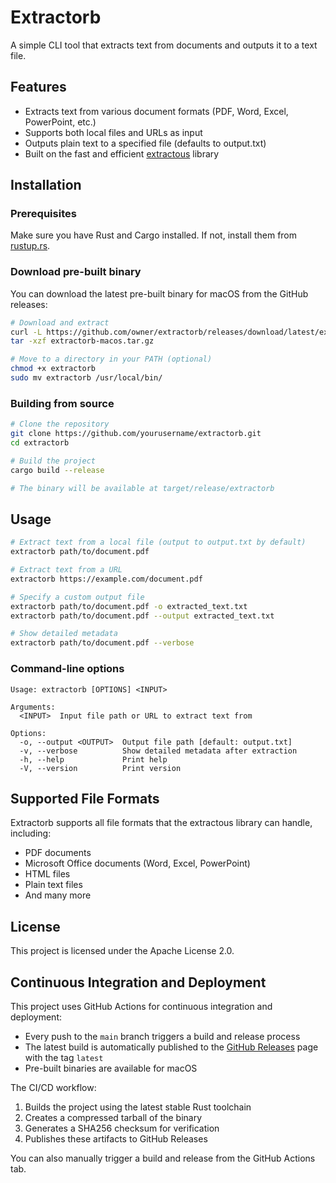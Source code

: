 # Extractorb

A simple CLI tool that extracts text from documents and outputs it to a text file.

## Features

- Extracts text from various document formats (PDF, Word, Excel, PowerPoint, etc.)
- Supports both local files and URLs as input
- Outputs plain text to a specified file (defaults to output.txt)
- Built on the fast and efficient [extractous](https://github.com/yobix-ai/extractous) library

## Installation

### Prerequisites

Make sure you have Rust and Cargo installed. If not, install them from [rustup.rs](https://rustup.rs/).

### Download pre-built binary

You can download the latest pre-built binary for macOS from the GitHub releases:

```bash
# Download and extract
curl -L https://github.com/owner/extractorb/releases/download/latest/extractorb-macos.tar.gz -o extractorb-macos.tar.gz
tar -xzf extractorb-macos.tar.gz

# Move to a directory in your PATH (optional)
chmod +x extractorb
sudo mv extractorb /usr/local/bin/
```

### Building from source

```bash
# Clone the repository
git clone https://github.com/yourusername/extractorb.git
cd extractorb

# Build the project
cargo build --release

# The binary will be available at target/release/extractorb
```

## Usage

```bash
# Extract text from a local file (output to output.txt by default)
extractorb path/to/document.pdf

# Extract text from a URL
extractorb https://example.com/document.pdf

# Specify a custom output file
extractorb path/to/document.pdf -o extracted_text.txt
extractorb path/to/document.pdf --output extracted_text.txt

# Show detailed metadata
extractorb path/to/document.pdf --verbose
```

### Command-line options

```
Usage: extractorb [OPTIONS] <INPUT>

Arguments:
  <INPUT>  Input file path or URL to extract text from

Options:
  -o, --output <OUTPUT>  Output file path [default: output.txt]
  -v, --verbose          Show detailed metadata after extraction
  -h, --help             Print help
  -V, --version          Print version
```

## Supported File Formats

Extractorb supports all file formats that the extractous library can handle, including:
- PDF documents
- Microsoft Office documents (Word, Excel, PowerPoint)
- HTML files
- Plain text files
- And many more

## License

This project is licensed under the Apache License 2.0.

## Continuous Integration and Deployment

This project uses GitHub Actions for continuous integration and deployment:

- Every push to the `main` branch triggers a build and release process
- The latest build is automatically published to the [GitHub Releases](https://github.com/owner/extractorb/releases/tag/latest) page with the tag `latest`
- Pre-built binaries are available for macOS

The CI/CD workflow:
1. Builds the project using the latest stable Rust toolchain
2. Creates a compressed tarball of the binary
3. Generates a SHA256 checksum for verification
4. Publishes these artifacts to GitHub Releases

You can also manually trigger a build and release from the GitHub Actions tab.